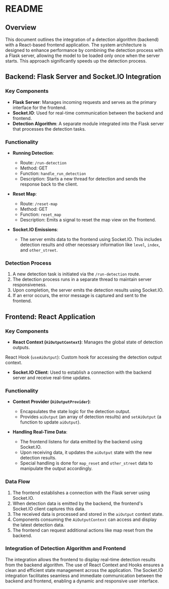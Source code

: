 # README

## Overview

This document outlines the integration of a detection algorithm (backend) with a React-based frontend application. The system architecture is designed to enhance performance by combining the detection process with a Flask server, allowing the model to be loaded only once when the server starts. This approach significantly speeds up the detection process.

## Backend: Flask Server and Socket.IO Integration

### Key Components

- **Flask Server**: Manages incoming requests and serves as the primary interface for the frontend.
- **Socket.IO**: Used for real-time communication between the backend and frontend.
- **Detection Algorithm**: A separate module integrated into the Flask server that processes the detection tasks.

### Functionality

- **Running Detection**: 
  - Route: `/run-detection`
  - Method: GET
  - Function: `handle_run_detection`
  - Description: Starts a new thread for detection and sends the response back to the client.

- **Reset Map**: 
  - Route: `/reset-map`
  - Method: GET
  - Function: `reset_map`
  - Description: Emits a signal to reset the map view on the frontend.

- **Socket.IO Emissions**:
  - The server emits data to the frontend using Socket.IO. This includes detection results and other necessary information like `level`, `index`, and `other_street`.

### Detection Process

1. A new detection task is initiated via the `/run-detection` route.
2. The detection process runs in a separate thread to maintain server responsiveness.
3. Upon completion, the server emits the detection results using Socket.IO.
4. If an error occurs, the error message is captured and sent to the frontend.

## Frontend: React Application

### Key Components

- **React Context (`AiOutputContext`)**: Manages the global state of detection outputs.

React Hook (`useAiOutput`): Custom hook for accessing the detection output context.
- **Socket.IO Client**: Used to establish a connection with the backend server and receive real-time updates.

### Functionality

- **Context Provider (`AiOutputProvider`)**:
  - Encapsulates the state logic for the detection output.
  - Provides `aiOutput` (an array of detection results) and `setAiOutput` (a function to update `aiOutput`).

- **Handling Real-Time Data**:
  - The frontend listens for data emitted by the backend using Socket.IO.
  - Upon receiving data, it updates the `aiOutput` state with the new detection results.
  - Special handling is done for `map_reset` and `other_street` data to manipulate the output accordingly.

### Data Flow

1. The frontend establishes a connection with the Flask server using Socket.IO.
2. When detection data is emitted by the backend, the frontend's Socket.IO client captures this data.
3. The received data is processed and stored in the `aiOutput` context state.
4. Components consuming the `AiOutputContext` can access and display the latest detection data.
5. The frontend can request additional actions like map reset from the backend.

### Integration of Detection Algorithm and Frontend

The integration allows the frontend to display real-time detection results from the backend algorithm. The use of React Context and Hooks ensures a clean and efficient state management across the application. The Socket.IO integration facilitates seamless and immediate communication between the backend and frontend, enabling a dynamic and responsive user interface.
